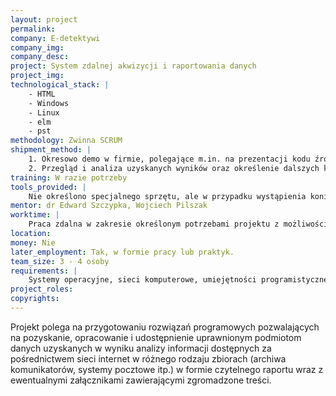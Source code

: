```yaml
---
layout: project
permalink:
company: E-detektywi
company_img:
company_desc:
project: System zdalnej akwizycji i raportowania danych
project_img:
technological_stack: |
    - HTML
    - Windows
    - Linux
    - elm
    - pst
methodology: Zwinna SCRUM
shipment_method: |
    1. Okresowo demo w firmie, polegające m.in. na prezentacji kodu źródłowego, aplikacji na dedykowane urządzenie, aplikacji zarządzającej i ewentualnie innych wytworzonych elementów.
    2. Przegląd i analiza uzyskanych wyników oraz określenie dalszych kierunków prac.
training: W razie potrzeby
tools_provided: |
    Nie określono specjalnego sprzętu, ale w przypadku wystąpienia konieczności jego zastosowania zostanie on zapewniony przez firmę.
mentor: dr Edward Szczypka, Wojciech Pilszak
worktime: |
    Praca zdalna w zakresie określonym potrzebami projektu z możliwością konsultacji (np. 1 raz  w tygodniu w firmie lub na uczelni)
location:
money: Nie
later_employment: Tak, w formie pracy lub praktyk.
team_size: 3 - 4 osoby
requirements: |
    Systemy operacyjne, sieci komputerowe, umiejętności programistyczne (Python, Java)  pasja i otwarta głowa.
project_roles:
copyrights:
---
```

Projekt polega na przygotowaniu rozwiązań programowych pozwalających na pozyskanie, opracowanie i udostępnienie uprawnionym podmiotom danych uzyskanych w wyniku analizy informacji dostępnych za pośrednictwem sieci internet w różnego rodzaju zbiorach (archiwa komunikatorów, systemy pocztowe itp.) w formie czytelnego raportu wraz z ewentualnymi załącznikami zawierającymi zgromadzone treści.